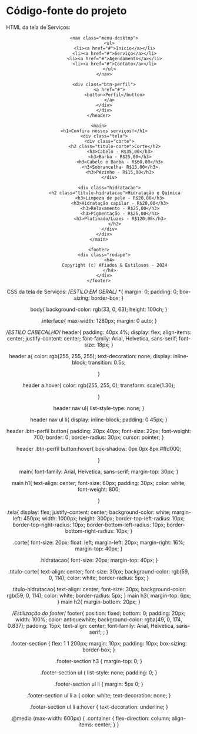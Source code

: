 # Código-fonte do projeto
HTML da tela de Serviços:

<!DOCTYPE html>
<html lang="en">

<head>
    <meta charset="UTF-8">
    <meta name="viewport" content="width=device-width, initial-scale=1.0">
    <title>Serviços Barbearia</title>
    <link rel="stylesheet" href="serviços.css">
</head>

<body>
    <header>
        
        <nav class="menu-desktop">
            <ul>
                <li><a href="#">Inicio</a></li>
                <li><a href="#">Serviço</a></li>
                <li><a href="#">Agendamento</a></li>
                <li><a href="#">Contato</a></li>
            </ul>
        </nav>

        <div class="btn-perfil">
            <a href="#">
                <button>Perfil</button>
            </a>
        </div>
        </div>
    </header>

    <main>
        <h1>Confira nossos serviços!</h1>
        <div class="tela">
            <div class="corte">
                <h2 class="titulo-corte">Corte</h2>
                    <h3>Cabelo - R$35,00</h3>
                    <h3>Barba - R$25,00</h3>
                    <h3>Cabelo e Barba - R$60,00</h3>
                    <h3>Sobrancelha- R$13,00</h3>
                    <h3>Pézinho - R$15,00</h3>
            </div>

            <div class="hidratacao">
                <h2 class="titulo-hidratacao">Hidratação e Química
                    <h3>Limpeza de pele - R$20,00</h3>
                    <h3>Hidratação capilar - R$20,00</h3>
                    <h3>Relaxamento - R$25,00</h3>
                    <h3>Pigmentação - R$25,00</h3>
                    <h3>Platinado/Luzes - R$120,00</h3>
                </h2>
            </div>
        </div>
    </main>

    <footer>
        <div class="rodape">
            <h4>
                Copyright (c) Afiados & Estilosos - 2024
            </h4>
        </div>
    </footer>
    
</body>
</html>

CSS da tela de Serviços:
/*ESTILO EM GERAL*/
*{
    margin: 0;
    padding: 0;
    box-sizing: border-box;
}

body{
    background-color: rgb(33, 0, 63);
    height: 100ch;
}

.interface{
    max-width: 1280px;
    margin: 0 auto;
}

/*ESTILO CABECALHO*/
header{
    padding: 40px 4%;
    display: flex;
    align-items: center;
    justify-content: center;
    font-family: Arial, Helvetica, sans-serif;
    font-size: 18px;
}

header a{
    color: rgb(255, 255, 255);
    text-decoration: none;
    display: inline-block;
    transition: 0.5s;

}

header a:hover{
    color: rgb(255, 255, 0);
    transform: scale(1.30);

}

header nav ul{
    list-style-type: none;
}

header nav ul li{
    display: inline-block;
    padding: 0 45px;
}

header .btn-perfil button{
    padding: 20px 40px;
    font-size: 22px;
    font-weight: 700;
    border: 0;
    border-radius: 30px;
    cursor: pointer;
}

header .btn-perfil button:hover{
    box-shadow: 0px 0px 8px #ffd000;

}

main{
    font-family: Arial, Helvetica, sans-serif;
    margin-top: 30px;
}

main h1{
    text-align: center;
    font-size: 60px;
    padding: 30px;
    color: white;
    font-weight: 800;

}

.tela{
    display: flex;
    justify-content: center;
    background-color: white;
    margin-left: 450px;
    width: 1000px;
    height: 300px;
    border-top-left-radius: 10px; 
    border-top-right-radius: 10px; 
    border-bottom-left-radius: 10px;
    border-bottom-right-radius: 10px;
}



.corte{
    font-size: 20px;
    float: left;
    margin-left: 20px;
    margin-right: 16%;
    margin-top: 40px;
}

.hidratacao{
    font-size: 20px;
    margin-top: 40px;
}

.titulo-corte{
    text-align: center;
    font-size: 30px;
    background-color: rgb(59, 0, 114);
    color: white;
    border-radius: 5px;
}

.titulo-hidratacao{
    text-align: center;
    font-size: 30px;
    background-color: rgb(59, 0, 114);
    color: white;
    border-radius: 5px;
}
main h3{
    margin-top: 6px;
}
main h2{
    margin-bottom: 20px;
}

/*Estilização do footer*/
footer{
    position: fixed;
    bottom: 0;
    padding: 20px;
    width: 100%;
    color: antiquewhite;
    background-color: rgba(49, 0, 174, 0.837);
    padding: 15px;
    text-align: center;
    font-family: Arial, Helvetica, sans-serif;
    ;
}

.footer-section {
    flex: 1 1 200px;
    margin: 10px;
    padding: 10px;
    box-sizing: border-box;
  }

  .footer-section h3 {
    margin-top: 0;
  }

  .footer-section ul {
    list-style: none;
    padding: 0;
  }

  .footer-section ul li {
    margin: 5px 0;
  }

  .footer-section ul li a {
    color: white;
    text-decoration: none;
  }

  .footer-section ul li a:hover {
    text-decoration: underline;
  }

  @media (max-width: 600px) {
    .container {
      flex-direction: column;
      align-items: center;
    }
}

